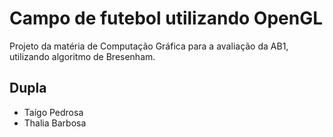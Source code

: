 
# Campo de futebol utilizando OpenGL

Projeto da matéria de Computação Gráfica para a avaliação da AB1, utilizando algoritmo de Bresenham.

## Dupla

- Taígo Pedrosa
- Thalia Barbosa

